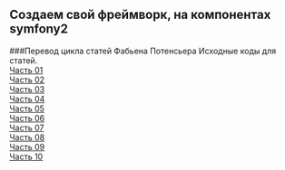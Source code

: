 Создаем свой фреймворк, на компонентах symfony2
-----------------------------------------------
###Перевод цикла статей Фабьена Потенсьера
Исходные коды для статей.<br>
[Часть 01](http://boliev.ru/potencier_part1)<br />
[Часть 02](http://boliev.ru/potencier_part2)<br />
[Часть 03](http://boliev.ru/potencier_part3)<br />
[Часть 04](http://boliev.ru/potencier_part4)<br />
[Часть 05](http://boliev.ru/potencier_part5)<br />
[Часть 06](http://boliev.ru/potencier_part6)<br />
[Часть 07](http://boliev.ru/potencier_part7)<br />
[Часть 08](http://boliev.ru/potencier_part8)<br />
[Часть 09](http://boliev.ru/potencier_part9)<br />
[Часть 10](http://boliev.ru/potencier_part10)<br />